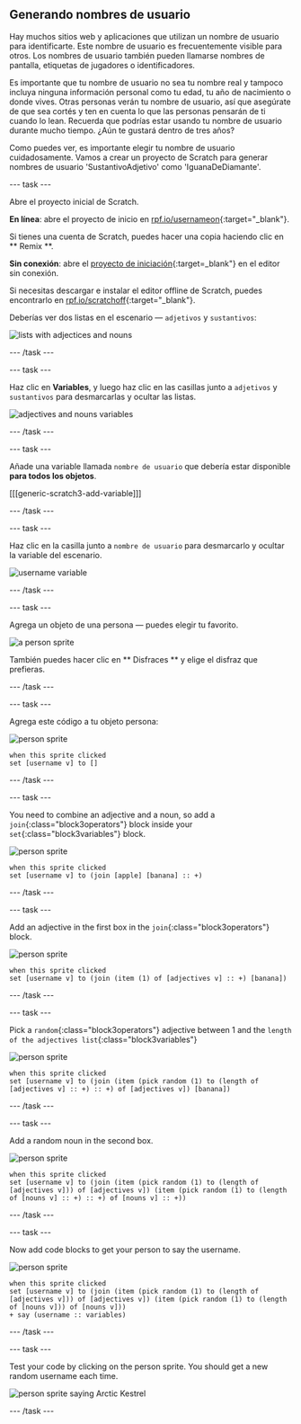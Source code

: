## Generando nombres de usuario

Hay muchos sitios web y aplicaciones que utilizan un nombre de usuario para identificarte. Este nombre de usuario es frecuentemente visible para otros. Los nombres de usuario también pueden llamarse nombres de pantalla, etiquetas de jugadores o identificadores.

Es importante que tu nombre de usuario no sea tu nombre real y tampoco incluya ninguna información personal como tu edad, tu año de nacimiento o donde vives. Otras personas verán tu nombre de usuario, así que asegúrate de que sea cortés y ten en cuenta lo que las personas pensarán de ti cuando lo lean. Recuerda que podrías estar usando tu nombre de usuario durante mucho tiempo. ¿Aún te gustará dentro de tres años?

Como puedes ver, es importante elegir tu nombre de usuario cuidadosamente. Vamos a crear un proyecto de Scratch para generar nombres de usuario 'SustantivoAdjetivo' como 'IguanaDeDiamante'.

\--- task \---

Abre el proyecto inicial de Scratch.

**En línea**: abre el proyecto de inicio en [rpf.io/usernameon](http://rpf.io/usernameon){:target="_blank"}.

Si tienes una cuenta de Scratch, puedes hacer una copia haciendo clic en ** Remix **.

**Sin conexión**: abre el [proyecto de iniciación](http://rpf.io/p/en/username-generator-go){:target=_blank"} en el editor sin conexión.

Si necesitas descargar e instalar el editor offline de Scratch, puedes encontrarlo en [rpf.io/scratchoff](http://rpf.io/scratchoff){:target="_blank"}.

Deberías ver dos listas en el escenario — `adjetivos` y `sustantivos`:

![lists with adjectices and nouns](images/usernames-lists.png)

\--- /task \---

\--- task \---

Haz clic en **Variables**, y luego haz clic en las casillas junto a `adjetivos` y `sustantivos` para desmarcarlas y ocultar las listas.

![adjectives and nouns variables](images/usernames-hide.png)

\--- /task \---

\--- task \---

Añade una variable llamada `nombre de usuario` que debería estar disponible **para todos los objetos**.

[[[generic-scratch3-add-variable]]]

\--- /task \---

\--- task \---

Haz clic en la casilla junto a ` nombre de usuario ` para desmarcarlo y ocultar la variable del escenario.

![username variable](images/usernames-hide-variable.png)

\--- /task \---

\--- task \---

Agrega un objeto de una persona — puedes elegir tu favorito.

![a person sprite](images/usernames-person.png)

También puedes hacer clic en ** Disfraces ** y elige el disfraz que prefieras.

\--- /task \---

\--- task \---

Agrega este código a tu objeto persona:

![person sprite](images/person-sprite.png)

```blocks3
when this sprite clicked
set [username v] to []
```

\--- /task \---

\--- task \---

You need to combine an adjective and a noun, so add a `join`{:class="block3operators"} block inside your `set`{:class="block3variables"} block.

![person sprite](images/person-sprite.png)

```blocks3
when this sprite clicked
set [username v] to (join [apple] [banana] :: +)
```

\--- /task \---

\--- task \---

Add an adjective in the first box in the `join`{:class="block3operators"} block.

![person sprite](images/person-sprite.png)

```blocks3
when this sprite clicked
set [username v] to (join (item (1) of [adjectives v] :: +) [banana])
```

\--- /task \---

\--- task \---

Pick a `random`{:class="block3operators"} adjective between 1 and the `length of the adjectives list`{:class="block3variables"}

![person sprite](images/person-sprite.png)

```blocks3
when this sprite clicked
set [username v] to (join (item (pick random (1) to (length of [adjectives v] :: +) :: +) of [adjectives v]) [banana])
```

\--- /task \---

\--- task \---

Add a random noun in the second box.

![person sprite](images/person-sprite.png)

```blocks3
when this sprite clicked
set [username v] to (join (item (pick random (1) to (length of [adjectives v])) of [adjectives v]) (item (pick random (1) to (length of [nouns v] :: +) :: +) of [nouns v] :: +))
```

\--- /task \---

\--- task \---

Now add code blocks to get your person to say the username.

![person sprite](images/person-sprite.png)

```blocks3
when this sprite clicked
set [username v] to (join (item (pick random (1) to (length of [adjectives v])) of [adjectives v]) (item (pick random (1) to (length of [nouns v])) of [nouns v]))
+ say (username :: variables)
```

\--- /task \---

\--- task \---

Test your code by clicking on the person sprite. You should get a new random username each time.

![person sprite saying Arctic Kestrel](images/usernames-click.png)

\--- /task \---